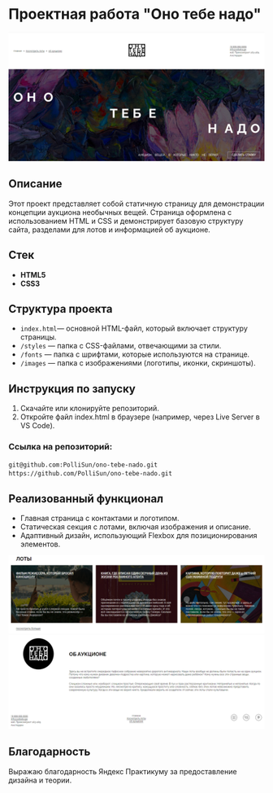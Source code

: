 # Проектная работа "Оно тебе надо"

![Главная страница.](/images/screenshots/screenshot1.png)

## Описание

Этот проект представляет собой статичную страницу для демонстрации концепции аукциона необычных вещей. Страница оформлена с использованием HTML и CSS и демонстрирует базовую структуру сайта, разделами для лотов и информацией об аукционе.

## Стек

- **HTML5**
- **CSS3**

## Структура проекта

- `index.html`— основной HTML-файл, который включает структуру страницы.
- `/styles` — папка с CSS-файлами, отвечающими за стили.
- `/fonts` — папка с шрифтами, которые используются на странице.
- `/images` — папка с изображениями (логотипы, иконки, скриншоты).

## Инструкция по запуску

1. Скачайте или клонируйте репозиторий.
2. Откройте файл index.html в браузере (например, через Live Server в VS Code).

### Ссылка на репозиторий:
`git@github.com:PolliSun/ono-tebe-nado.git`
`https://github.com/PolliSun/ono-tebe-nado.git`

## Реализованный функционал

- Главная страница с контактами и логотипом.
- Статическая секция с лотами, включая изображения и описание.
- Адаптивный дизайн, использующий Flexbox для позиционирования элементов.

![Секция лотов.](/images/screenshots/screenshot2.png)
![Описание аукциона.](/images/screenshots/screenshot3.png)

## Благодарность

Выражаю благодарность Яндекс Практикуму за предоставление дизайна и теории.
